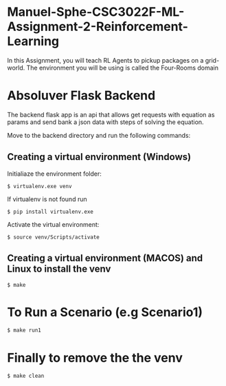 # Manuel-Sphe-CSC3022F-ML-Assignment-2-Reinforcement-Learning
In this Assignment, you will teach RL Agents to pickup packages on a grid-world. The environment you will be using is called the Four-Rooms domain
# Absoluver Flask Backend

The backend flask app is an api that allows get requests with equation as params and send bank a json data with steps of solving the equation.

Move to the backend directory and run the following commands:

## Creating a virtual environment (Windows)

Initialiaze the environment folder:
```
$ virtualenv.exe venv
```

If virtualenv is not found run
```
$ pip install virtualenv.exe
```

Activate the virtual environment:
```
$ source venv/Scripts/activate
```

## Creating a virtual environment (MACOS) and Linux to install the venv

```
$ make 
```
#  To Run a Scenario (e.g Scenario1)
```
$ make run1
```
# Finally to remove the the venv
```
$ make clean
```



